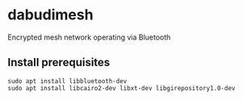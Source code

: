 # dabudimesh

Encrypted mesh network operating via Bluetooth


## Install prerequisites
```
sudo apt install libbluetooth-dev
sudo apt install libcairo2-dev libxt-dev libgirepository1.0-dev
```
